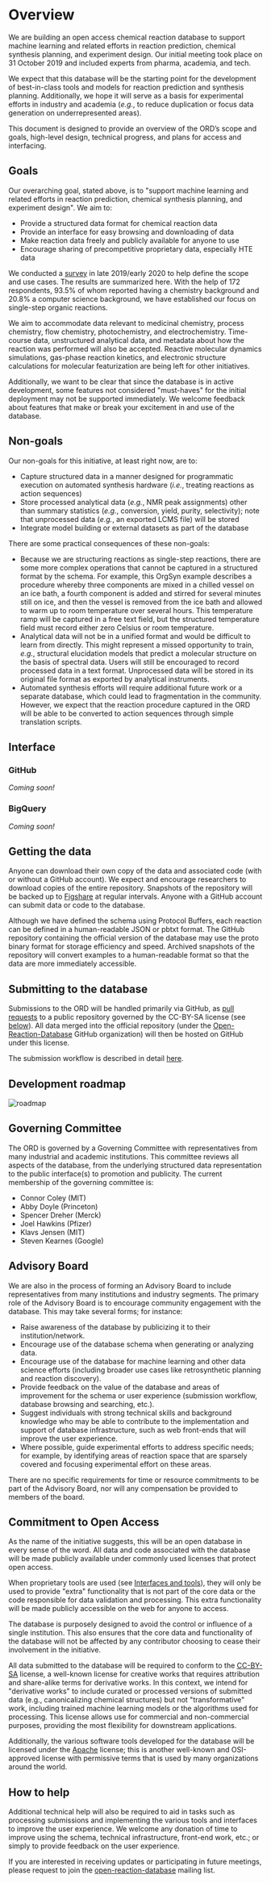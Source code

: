 ﻿# Overview

We are building an open access chemical reaction database to support machine
learning and related efforts in reaction prediction, chemical synthesis
planning, and experiment design. Our initial meeting took place on 31 October
2019 and included experts from pharma, academia, and tech.

We expect that this database will be the starting point for the development of
best-in-class tools and models for reaction prediction and synthesis planning.
Additionally, we hope it will serve as a basis for experimental efforts in
industry and academia (_e.g._, to reduce duplication or focus data generation on
underrepresented areas).

This document is designed to provide an overview of the ORD’s scope and goals,
high-level design, technical progress, and plans for access and interfacing.

## Goals

Our overarching goal, stated above, is to "support machine learning and related
efforts in reaction prediction, chemical synthesis planning, and experiment
design". We aim to:

* Provide a structured data format for chemical reaction data
* Provide an interface for easy browsing and downloading of data
* Make reaction data freely and publicly available for anyone to use
* Encourage sharing of precompetitive proprietary data, especially HTE data

We conducted a
[survey](https://docs.google.com/spreadsheets/d/1waPzYvDKlb6TAwgsM7bLc7dhZnJ8G-WtVxJSlMhiVK0/edit#gid=585233854)
in late 2019/early 2020 to help define the scope and use cases. The results are
summarized here. With the help of 172 respondents, 93.5% of whom reported having
a chemistry background and 20.8% a computer science background, we have
established our focus on single-step organic reactions.

We aim to accommodate data relevant to medicinal chemistry, process chemistry,
flow chemistry, photochemistry, and electrochemistry. Time-course data,
unstructured analytical data, and metadata about how the reaction was performed
will also be accepted. Reactive molecular dynamics simulations, gas-phase
reaction kinetics, and electronic structure calculations for molecular
featurization are being left for other initiatives.

Additionally, we want to be clear that since the database is in active
development, some features not considered "must-haves" for the initial
deployment may not be supported immediately. We welcome feedback about features
that make or break your excitement in and use of the database.

## Non-goals

Our non-goals for this initiative, at least right now, are to:

* Capture structured data in a manner designed for programmatic execution 
  on automated synthesis hardware (_i.e._, treating reactions as action 
  sequences)
* Store processed analytical data (_e.g._, NMR peak assignments) other than 
  summary statistics (_e.g._, conversion, yield, purity, selectivity); note 
  that unprocessed data (_e.g._, an exported LCMS file) will be stored
* Integrate model building or external datasets as part of the database

There are some practical consequences of these non-goals:

* Because we are structuring reactions as single-step reactions, there are 
  some  more complex operations that cannot be captured in a structured 
  format by the schema. For example, this OrgSyn example describes a 
  procedure whereby three components are mixed in a chilled vessel on an ice 
  bath, a fourth component is added and stirred for several minutes still on 
  ice, and then the vessel is removed from the ice bath and allowed to warm
  up to room temperature over several hours. This temperature ramp will be 
  captured in a free text field, but the structured temperature field must 
  record either zero Celsius or room temperature.
* Analytical data will not be in a unified format and would be difficult to 
  learn from directly. This might represent a missed opportunity to train, 
  _e.g._, structural elucidation models that predict a molecular structure 
  on the basis of spectral data. Users will still be encouraged to record 
  processed data in a text format. Unprocessed data will be stored in its 
  original file format as exported by analytical instruments.
* Automated synthesis efforts will require additional future work or a 
  separate database, which could lead to fragmentation in the community. 
  However, we expect that the reaction procedure captured in the ORD will be 
  able to be converted to action sequences through simple translation 
  scripts.
  
## Interface

### GitHub

_Coming soon!_

### BigQuery

_Coming soon!_
  
## Getting the data

Anyone can download their own copy of the data and associated code (with or
without a GitHub account). We expect and encourage researchers to download
copies of the entire repository. Snapshots of the repository will be backed up
to [Figshare](https://figshare.com/) at regular intervals. Anyone with a GitHub
account can submit data or code to the database.

Although we have defined the schema using Protocol Buffers, each reaction can be
defined in a human-readable JSON or pbtxt format. The GitHub repository
containing the official version of the database may use the proto binary format
for storage efficiency and speed. Archived snapshots of the repository will
convert examples to a human-readable format so that the data are more
immediately accessible.

## Submitting to the database

Submissions to the ORD will be handled primarily via GitHub, as [pull
requests](https://help.github.com/en/github/collaborating-with-issues-and-pull-requests/about-pull-requests)
to a public repository governed by the CC-BY-SA license (see
[below](#commitment-to-open-access)). All data merged into the official
repository (under the
[Open-Reaction-Database](https://github.com/Open-Reaction-Database) GitHub
organization) will then be hosted on GitHub under this license.

The submission workflow is described in detail [here](submissions.md).

## Development roadmap

![roadmap](images/roadmap.png)
  
## Governing Committee

The ORD is governed by a Governing Committee with representatives from many
industrial and academic institutions. This committee reviews all aspects of the
database, from the underlying structured data representation to the public
interface(s) to promotion and publicity. The current membership of the governing
committee is:

* Connor Coley (MIT)
* Abby Doyle (Princeton)
* Spencer Dreher (Merck)
* Joel Hawkins (Pfizer)
* Klavs Jensen (MIT)
* Steven Kearnes (Google)

## Advisory Board

We are also in the process of forming an Advisory Board to include
representatives from many institutions and industry segments. The primary role
of the Advisory Board is to encourage community engagement with the database.
This may take several forms; for instance:

* Raise awareness of the database by publicizing it to their
  institution/network.
* Encourage use of the database schema when generating or analyzing data.
* Encourage use of the database for machine learning and other data science 
  efforts (including broader use cases like retrosynthetic planning and 
  reaction discovery).
* Provide feedback on the value of the database and areas of improvement for
  the schema or user experience (submission workflow, database browsing and 
  searching, etc.).
* Suggest individuals with strong technical skills and background knowledge
  who may be able to contribute to the implementation and support of 
  database infrastructure, such as web front-ends that will improve the user 
  experience.
* Where possible, guide experimental efforts to address specific needs; for 
  example, by identifying areas of reaction space that are sparsely covered 
  and focusing experimental effort on these areas.

There are no specific requirements for time or resource commitments to be part
of the Advisory Board, nor will any compensation be provided to members of the
board.

## Commitment to Open Access

As the name of the initiative suggests, this will be an open database in every
sense of the word. All data and code associated with the database will be made
publicly available under commonly used licenses that protect open access.

When proprietary tools are used (see [Interfaces and tools](https://docs.google.com/document/d/1snHPGzKMx19IFq4cj7_OMbvhk4WyYHWENxRhj6FxQrQ/edit#heading=h.46xos12p8y6a)),
they will only be used to provide "extra" functionality that is not part of the
core data or the code responsible for data validation and processing. This extra
functionality will be made publicly accessible on the web for anyone to access.

The database is purposely designed to avoid the control or influence of a single
institution. This also ensures that the core data and functionality of the
database will not be affected by any contributor choosing to cease their
involvement in the initiative.

All data submitted to the database will be required to conform to the [CC-BY-SA](https://creativecommons.org/licenses/by-sa/4.0/)
license, a well-known license for creative works that requires attribution and
share-alike terms for derivative works. In this context, we intend for
"derivative works" to include curated or processed versions of submitted data
(e.g.,  canonicalizing chemical structures) but not "transformative" work,
including trained machine learning models or the algorithms used for processing.
This license allows use for commercial and non-commercial purposes, providing
the most flexibility for downstream applications.

Additionally, the various software tools developed for the database will be
licensed under the [Apache](https://choosealicense.com/licenses/apache-2.0/)
license; this is another well-known and OSI-approved license with permissive
terms that is used by many organizations around the world.

## How to help

Additional technical help will also be required to aid in tasks such as
processing submissions and implementing the various tools and interfaces to
improve the user experience. We welcome any donation of time to improve using
the schema, technical infrastructure, front-end work, etc.; or simply to provide
feedback on the user experience.

If you are interested in receiving updates or participating in future meetings,
please request to join the
[open-reaction-database](https://groups.google.com/forum/#!forum/open-reaction-database)
mailing list.
